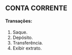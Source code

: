 ## CONTA CORRENTE
#### Transações:
  1. Saque.
  2. Depósito.
  3. Transferência.
  4. Exibir extrato.

